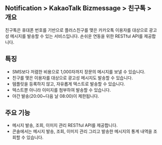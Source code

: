 ## Notification > KakaoTalk Bizmessage > 친구톡 > 개요

친구톡은 휴대폰 번호를 기반으로 플러스친구를 맺은 카카오톡 이용자를 대상으로 광고성 메시지를 발송할 수 있는 서비스입니다.
손쉬운 연동을 위한 RESTful API를 제공합니다.

## 특징
* SMS보다 저렴한 비용으로 1,000자까지 장문의 메시지를 보낼 수 있습니다.
* 친구를 맺은 이용자를 대상으로 광고성 메시지도 발송할 수 있습니다.
* 템플릿을 등록하지 않고, 자유롭게 텍스트로 발송할 수 있습니다.
* 텍스트뿐 아니라 이미지를 첨부하여 발송할 수 있습니다.
* 야간 발송(20:00~다음 날 08:00)이 제한됩니다. 

## 주요 기능
* 메시지 발송, 조회, 이미지 관리 RESTful API를 제공합니다.
* 콘솔에서는 메시지 발송, 조회, 이미지 관리 그리고 발송한 메시지의 통계 내역을 조회할 수 있습니다.

